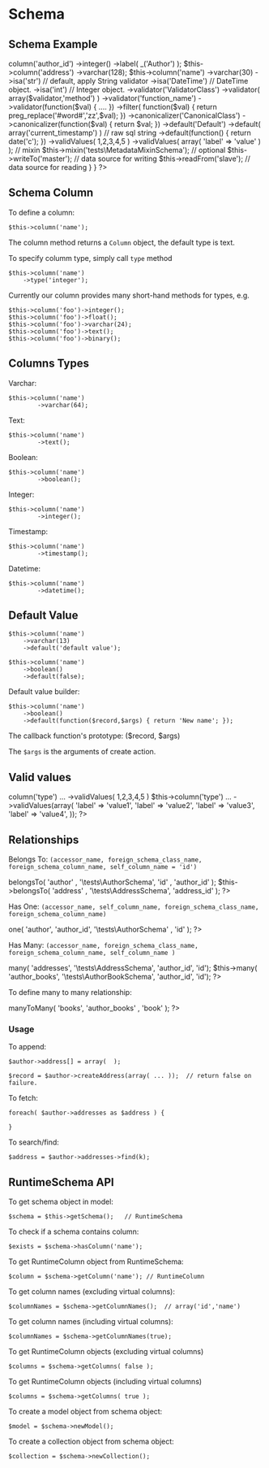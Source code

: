 Schema
======

Schema Example
--------------

<?php
use LazyRecord\Schema\SchemaDeclare;

class AddressSchema extends SchemaDeclare
{
    function schema()
    {
        $this->column('author_id')
                ->integer()
                ->label( _('Author') );

        $this->column('address')
                ->varchar(128);

        $this->column('name')
                ->varchar(30)
                ->isa('str') // default, apply String validator
                ->isa('DateTime')  // DateTime object.
                ->isa('int') // Integer object.

                ->validator('ValidatorClass')
                ->validator( array($validator,'method') )
                ->validator('function_name')
                ->validator(function($val) { .... })

                ->filter( function($val) {  
                            return preg_replace('#word#','zz',$val);  
                 })
                ->canonicalizer('CanonicalClass')
                ->canonicalizer(function($val) { return $val; })

                ->default('Default')
                ->default( array('current_timestamp') ) // raw sql string
                ->default(function() { 
                        return date('c');
                })

                ->validValues( 1,2,3,4,5 )
                ->validValues( array( 'label' => 'value'  ) );

        // mixin
        $this->mixin('tests\MetadataMixinSchema');


        // optional


        $this->writeTo('master');   // data source for writing
        $this->readFrom('slave');   // data source for reading
    }
}
?>

Schema Column
-------------

To define a column:

    $this->column('name');

The column method returns a `Column` object, the default 
type is text.

To specify columm type, simply call `type` method

    $this->column('name')
        ->type('integer');

Currently our column provides many short-hand methods for types, 
e.g.

    $this->column('foo')->integer();
    $this->column('foo')->float();
    $this->column('foo')->varchar(24);
    $this->column('foo')->text();
    $this->column('foo')->binary();



Columns Types
-------------

Varchar:

    $this->column('name')
            ->varchar(64);

Text:

    $this->column('name')
            ->text();

Boolean:

    $this->column('name')
            ->boolean();

Integer:

    $this->column('name')
            ->integer();

Timestamp:

    $this->column('name')
            ->timestamp();

Datetime:

    $this->column('name')
            ->datetime();


Default Value
-------------

    $this->column('name')
        ->varchar(13)
        ->default('default value');

    $this->column('name')
        ->boolean()
        ->default(false);

Default value builder:

    $this->column('name')
        ->boolean()
        ->default(function($record,$args) { return 'New name'; });

The callback function's prototype: ($record, $args)

The `$args` is the arguments of create action.

Valid values
------------

<?php
    $this->column('type')
        ...
        ->validValues( 1,2,3,4,5 )

    $this->column('type')
        ...
        ->validValues(array(
            'label' => 'value1',
            'label' => 'value2',
            'label' => 'value3',
            'label' => 'value4',
        ));
?>

Relationships
-------------

Belongs To: `(accessor_name, foreign_schema_class_name, foreign_schema_column_name, self_column_name = 'id')`

<?php
    $this->belongsTo( 'author' , '\tests\AuthorSchema', 'id' , 'author_id' );
    $this->belongsTo( 'address' , '\tests\AddressSchema', 'address_id' );
?>


Has One: `(accessor_name, self_column_name, foreign_schema_class_name, foreign_schema_column_name)`

<?php 
    $this->one( 'author', 'author_id', '\tests\AuthorSchema' , 'id' );
?>

Has Many: `(accessor_name, foreign_schema_class_name, foreign_schema_column_name, self_column_name )`

<?php
    $this->many( 'addresses', '\tests\AddressSchema', 'author_id', 'id');
    $this->many( 'author_books', '\tests\AuthorBookSchema', 'author_id', 'id');
?>

To define many to many relationship:

<?php
    $this->manyToMany( 'books', 'author_books' , 'book' );
?>

### Usage

To append:

    $author->address[] = array(  );

    $record = $author->createAddress(array( ... ));  // return false on failure.

To fetch:

    foreach( $author->addresses as $address ) {

    }

To search/find:

    $address = $author->addresses->find(k);

## RuntimeSchema API

To get schema object in model:

    $schema = $this->getSchema();   // RuntimeSchema

To check if a schema contains column:

    $exists = $schema->hasColumn('name');

To get RuntimeColumn object from RuntimeSchema:

    $column = $schema->getColumn('name'); // RuntimeColumn

To get column names (excluding virtual columns):

    $columnNames = $schema->getColumnNames();  // array('id','name')

To get column names (including virtual columns):

    $columnNames = $schema->getColumnNames(true);

To get RuntimeColumn objects (excluding virtual columns)

    $columns = $schema->getColumns( false );

To get RuntimeColumn objects (including virtual columns)

    $columns = $schema->getColumns( true );

To create a model object from schema object:

    $model = $schema->newModel();

To create a collection object from schema object:

    $collection = $schema->newCollection();

